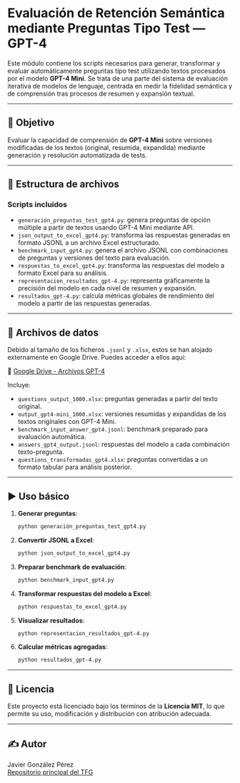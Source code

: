 # Evaluación de Retención Semántica mediante Preguntas Tipo Test — GPT-4

Este módulo contiene los scripts necesarios para generar, transformar y evaluar automáticamente preguntas tipo test utilizando textos procesados por el modelo **GPT-4 Mini**. Se trata de una parte del sistema de evaluación iterativa de modelos de lenguaje, centrada en medir la fidelidad semántica y de comprensión tras procesos de resumen y expansión textual.

---

## 🧠 Objetivo

Evaluar la capacidad de comprensión de **GPT-4 Mini** sobre versiones modificadas de los textos (original, resumida, expandida) mediante generación y resolución automatizada de tests.

---

## 📂 Estructura de archivos

### Scripts incluidos

- `generación_preguntas_test_gpt4.py`: genera preguntas de opción múltiple a partir de textos usando GPT-4 Mini mediante API.
- `json_output_to_excel_gpt4.py`: transforma las respuestas generadas en formato JSONL a un archivo Excel estructurado.
- `benchmark_input_gpt4.py`: genera el archivo JSONL con combinaciones de preguntas y versiones del texto para evaluación.
- `respuestas_to_excel_gpt4.py`: transforma las respuestas del modelo a formato Excel para su análisis.
- `representacion_resultados_gpt-4.py`: representa gráficamente la precisión del modelo en cada nivel de resumen y expansión.
- `resultados_gpt-4.py`: calcula métricas globales de rendimiento del modelo a partir de las respuestas generadas.

---

## 📁 Archivos de datos

Debido al tamaño de los ficheros `.jsonl` y `.xlsx`, estos se han alojado externamente en Google Drive. Puedes acceder a ellos aquí:

📎 [Google Drive - Archivos GPT-4](https://drive.google.com/drive/folders/1Ox28iNqlJ3ftdcZLCcHMAQPfhQtW-zZ8)

Incluye:
- `questions_output_1000.xlsx`: preguntas generadas a partir del texto original.
- `output_gpt4-mini_1000.xlsx`: versiones resumidas y expandidas de los textos originales con GPT-4 Mini.
- `benchmark_input_answer_gpt4.jsonl`: benchmark preparado para evaluación automática.
- `answers_gpt4_output.jsonl`: respuestas del modelo a cada combinación texto-pregunta.
- `questions_transformadas_gpt4.xlsx`: preguntas convertidas a un formato tabular para análisis posterior.

---

## ▶️ Uso básico

1. **Generar preguntas**:
   ```bash
   python generación_preguntas_test_gpt4.py
   ```

2. **Convertir JSONL a Excel**:
   ```bash
   python json_output_to_excel_gpt4.py
   ```

3. **Preparar benchmark de evaluación**:
   ```bash
   python benchmark_input_gpt4.py
   ```

4. **Transformar respuestas del modelo a Excel**:
   ```bash
   python respuestas_to_excel_gpt4.py
   ```

5. **Visualizar resultados**:
   ```bash
   python representacion_resultados_gpt-4.py
   ```

6. **Calcular métricas agregadas**:
   ```bash
   python resultados_gpt-4.py
   ```

---

## 📄 Licencia

Este proyecto está licenciado bajo los términos de la **Licencia MIT**, lo que permite su uso, modificación y distribución con atribución adecuada.

---

## ✍️ Autor

Javier González Pérez  
[Repositorio principal del TFG](https://github.com/JAVIERTEL/TFG)
